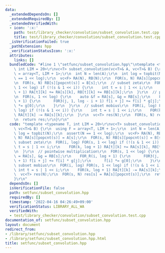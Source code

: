 ```yaml
---
data:
  _extendedDependsOn: []
  _extendedRequiredBy: []
  _extendedVerifiedWith:
  - icon: ':x:'
    path: test/library_checker/convolution/subset_convolution.test.cpp
    title: test/library_checker/convolution/subset_convolution.test.cpp
  _isVerificationFailed: true
  _pathExtension: hpp
  _verificationStatusIcon: ':x:'
  attributes:
    links: []
  bundledCode: "#line 1 \"setfunc/subset_convolution.hpp\"\ntemplate <typename T,\
    \ int LIM = 20>\r\nvc<T> subset_convolution(vc<T>& A, vc<T>& B) {\r\n  using F\
    \ = array<T, LIM + 1>;\r\n  int N = len(A);\r\n  int log = topbit(N);\r\n  assert(N\
    \ == 1 << log);\r\n  vc<F> RA(N), RB(N);\r\n  FOR(s, N) RA[s][popcnt(s)] = A[s];\r\
    \n  FOR(s, N) RB[s][popcnt(s)] = B[s];\r\n  // subset zeta\r\n  FOR(i, log) FOR(s,\
    \ 1 << log) if (!(s & 1 << i)) {\r\n    int t = s | 1 << i;\r\n    FOR(k, log\
    \ + 1) RA[t][k] += RA[s][k], RB[t][k] += RB[s][k];\r\n  }\r\n  // pointwise multiplication\r\
    \n  FOR(s, 1 << log) {\r\n    auto &f = RA[s], &g = RB[s];\r\n    FOR_R(i, log\
    \ + 1) {\r\n      FOR3(j, 1, log - i + 1) f[i + j] += f[i] * g[j];\r\n      f[i]\
    \ *= g[0];\r\n    }\r\n  }\r\n  // subset mobius\r\n  FOR(i, log) FOR(s, 1 <<\
    \ log) if (!(s & 1 << i)) {\r\n    int t = s | 1 << i;\r\n    FOR(k, log + 1)\
    \ RA[t][k] -= RA[s][k];\r\n  }\r\n  vc<T> res(N);\r\n  FOR(s, N) res[s] = RA[s][popcnt(s)];\r\
    \n  return res;\r\n}\r\n"
  code: "template <typename T, int LIM = 20>\r\nvc<T> subset_convolution(vc<T>& A,\
    \ vc<T>& B) {\r\n  using F = array<T, LIM + 1>;\r\n  int N = len(A);\r\n  int\
    \ log = topbit(N);\r\n  assert(N == 1 << log);\r\n  vc<F> RA(N), RB(N);\r\n  FOR(s,\
    \ N) RA[s][popcnt(s)] = A[s];\r\n  FOR(s, N) RB[s][popcnt(s)] = B[s];\r\n  //\
    \ subset zeta\r\n  FOR(i, log) FOR(s, 1 << log) if (!(s & 1 << i)) {\r\n    int\
    \ t = s | 1 << i;\r\n    FOR(k, log + 1) RA[t][k] += RA[s][k], RB[t][k] += RB[s][k];\r\
    \n  }\r\n  // pointwise multiplication\r\n  FOR(s, 1 << log) {\r\n    auto &f\
    \ = RA[s], &g = RB[s];\r\n    FOR_R(i, log + 1) {\r\n      FOR3(j, 1, log - i\
    \ + 1) f[i + j] += f[i] * g[j];\r\n      f[i] *= g[0];\r\n    }\r\n  }\r\n  //\
    \ subset mobius\r\n  FOR(i, log) FOR(s, 1 << log) if (!(s & 1 << i)) {\r\n   \
    \ int t = s | 1 << i;\r\n    FOR(k, log + 1) RA[t][k] -= RA[s][k];\r\n  }\r\n\
    \  vc<T> res(N);\r\n  FOR(s, N) res[s] = RA[s][popcnt(s)];\r\n  return res;\r\n\
    }\r\n"
  dependsOn: []
  isVerificationFile: false
  path: setfunc/subset_convolution.hpp
  requiredBy: []
  timestamp: '2022-04-16 04:26:49+09:00'
  verificationStatus: LIBRARY_ALL_WA
  verifiedWith:
  - test/library_checker/convolution/subset_convolution.test.cpp
documentation_of: setfunc/subset_convolution.hpp
layout: document
redirect_from:
- /library/setfunc/subset_convolution.hpp
- /library/setfunc/subset_convolution.hpp.html
title: setfunc/subset_convolution.hpp
---
```

